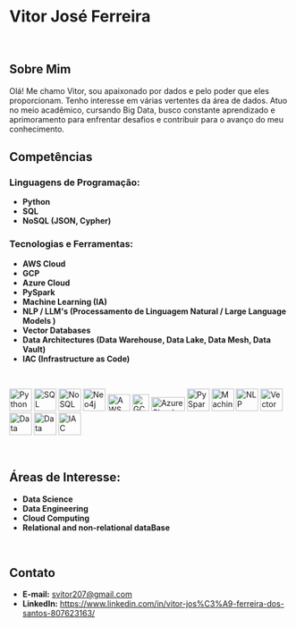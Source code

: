 # Vitor José Ferreira 
<br/>

## Sobre Mim

Olá! Me chamo Vitor, sou apaixonado por dados e pelo poder que eles proporcionam. Tenho interesse em várias vertentes da área de dados. Atuo no meio acadêmico, cursando Big Data, busco constante aprendizado e aprimoramento para enfrentar desafios e contribuir para o avanço do meu conhecimento.

## Competências

### **Linguagens de Programação:**
- **Python**
- **SQL**
- **NoSQL (JSON, Cypher)**


### Tecnologias e Ferramentas:

- **AWS Cloud**
- **GCP**
- **Azure Cloud**
- **PySpark**
- **Machine Learning (IA)**
- **NLP / LLM's (Processamento de Linguagem Natural / Large Language Models )**
- **Vector Databases**
- **Data Architectures (Data Warehouse, Data Lake, Data Mesh, Data Vault)**
- **IAC (Infrastructure as Code)**

<br/>


<img src="https://cdn.jsdelivr.net/gh/devicons/devicon/icons/python/python-original.svg" alt="Python" width="40" height="40"> <img src="https://cdn.jsdelivr.net/gh/devicons/devicon/icons/postgresql/postgresql-plain-wordmark.svg" alt="SQL" width="40" height="40"> <img src="https://cdn.jsdelivr.net/gh/devicons/devicon/icons/mongodb/mongodb-original-wordmark.svg" alt="NoSQL" width="40" height="40"> <img src="https://cdn.jsdelivr.net/gh/devicons/devicon/icons/neo4j/neo4j-original-wordmark.svg" alt="Neo4j" width="40" height="40"> <img src="https://www.americancsm.com/wp-content/uploads/2017/10/icon-cloud-aws.png" alt="AWS Cloud" width="40" height="30"> <img src="https://static-00.iconduck.com/assets.00/google-cloud-icon-2048x1646-7admxejz.png" alt="GCP" width="30" height="30"> <img src="https://upload.wikimedia.org/wikipedia/commons/thumb/a/a8/Microsoft_Azure_Logo.svg/800px-Microsoft_Azure_Logo.svg.png" alt="Azure Cloud" width="60" height="25"> <img src="https://upload.wikimedia.org/wikipedia/commons/f/f3/Apache_Spark_logo.svg" alt="PySpark" width="40" height="40"> <img src="https://encrypted-tbn0.gstatic.com/images?q=tbn:ANd9GcTwo52znvKhC64kYlR8FFky1Qi9o6F_metOilvrFse3xg&s" alt="Machine Learning (IA)" width="40" height="40"> <img src="https://uxwing.com/wp-content/themes/uxwing/download/brands-and-social-media/chatgpt-icon.png" alt="NLP" width="40" height="40"> <img src="https://asset.brandfetch.io/idCLuo1dQ8/idNeSVfVt8.png" alt="Vector Databases" width="40" height="40"> <img src="https://cdn.iconscout.com/icon/premium/png-256-thumb/mesh-network-2-900925.png" alt="Data Architectures" width="40" height="40"> <img src="https://cdn-icons-png.flaticon.com/512/3773/3773184.png" alt="Data Architectures" width="40" height="40"> <img src="https://www.svgrepo.com/show/354447/terraform-icon.svg" alt="IAC" width="40" height="40">

<br/>

## Áreas de Interesse:

- **Data Science**
- **Data Engineering**
- **Cloud Computing**
- **Relational and non-relational dataBase** 
 

<br/>

## Contato

- **E-mail:** svitor207@gmail.com
- **LinkedIn:** https://www.linkedin.com/in/vitor-jos%C3%A9-ferreira-dos-santos-807623163/

